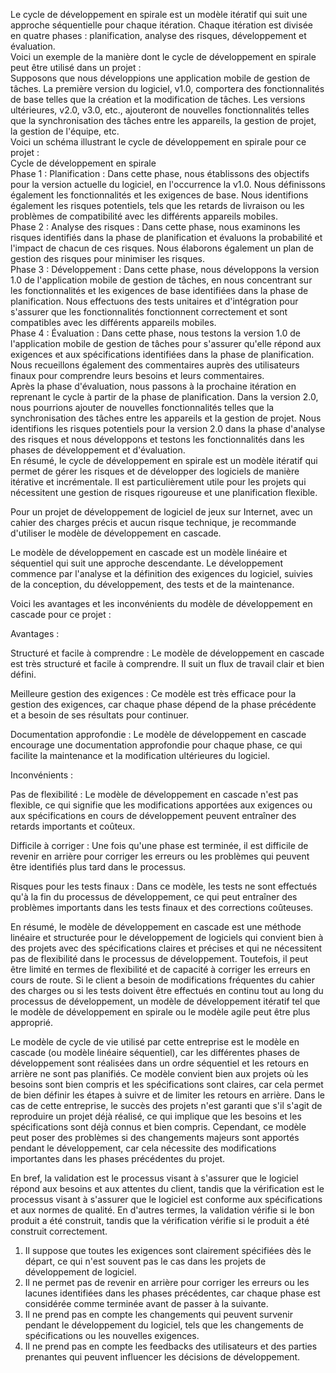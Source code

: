 Le cycle de développement en spirale est un modèle itératif qui suit une approche séquentielle pour chaque itération. Chaque itération est divisée en quatre phases : planification, analyse des risques, développement et évaluation.  
Voici un exemple de la manière dont le cycle de développement en spirale peut être utilisé dans un projet :  
Supposons que nous développions une application mobile de gestion de tâches. La première version du logiciel, v1.0, comportera des fonctionnalités de base telles que la création et la modification de tâches. Les versions ultérieures, v2.0, v3.0, etc., ajouteront de nouvelles fonctionnalités telles que la synchronisation des tâches entre les appareils, la gestion de projet, la gestion de l'équipe, etc.  
Voici un schéma illustrant le cycle de développement en spirale pour ce projet :  
Cycle de développement en spirale  
Phase 1 : Planification : Dans cette phase, nous établissons des objectifs pour la version actuelle du logiciel, en l'occurrence la v1.0. Nous définissons également les fonctionnalités et les exigences de base. Nous identifions également les risques potentiels, tels que les retards de livraison ou les problèmes de compatibilité avec les différents appareils mobiles.  
Phase 2 : Analyse des risques : Dans cette phase, nous examinons les risques identifiés dans la phase de planification et évaluons la probabilité et l'impact de chacun de ces risques. Nous élaborons également un plan de gestion des risques pour minimiser les risques.  
Phase 3 : Développement : Dans cette phase, nous développons la version 1.0 de l'application mobile de gestion de tâches, en nous concentrant sur les fonctionnalités et les exigences de base identifiées dans la phase de planification. Nous effectuons des tests unitaires et d'intégration pour s'assurer que les fonctionnalités fonctionnent correctement et sont compatibles avec les différents appareils mobiles.  
Phase 4 : Évaluation : Dans cette phase, nous testons la version 1.0 de l'application mobile de gestion de tâches pour s'assurer qu'elle répond aux exigences et aux spécifications identifiées dans la phase de planification. Nous recueillons également des commentaires auprès des utilisateurs finaux pour comprendre leurs besoins et leurs commentaires.  
Après la phase d'évaluation, nous passons à la prochaine itération en reprenant le cycle à partir de la phase de planification. Dans la version 2.0, nous pourrions ajouter de nouvelles fonctionnalités telles que la synchronisation des tâches entre les appareils et la gestion de projet. Nous identifions les risques potentiels pour la version 2.0 dans la phase d'analyse des risques et nous développons et testons les fonctionnalités dans les phases de développement et d'évaluation.  
En résumé, le cycle de développement en spirale est un modèle itératif qui permet de gérer les risques et de développer des logiciels de manière itérative et incrémentale. Il est particulièrement utile pour les projets qui nécessitent une gestion de risques rigoureuse et une planification flexible.  

  

Pour un projet de développement de logiciel de jeux sur Internet, avec un cahier des charges précis et aucun risque technique, je recommande d'utiliser le modèle de développement en cascade.

Le modèle de développement en cascade est un modèle linéaire et séquentiel qui suit une approche descendante. Le développement commence par l'analyse et la définition des exigences du logiciel, suivies de la conception, du développement, des tests et de la maintenance.

Voici les avantages et les inconvénients du modèle de développement en cascade pour ce projet :

Avantages :

Structuré et facile à comprendre : Le modèle de développement en cascade est très structuré et facile à comprendre. Il suit un flux de travail clair et bien défini.

Meilleure gestion des exigences : Ce modèle est très efficace pour la gestion des exigences, car chaque phase dépend de la phase précédente et a besoin de ses résultats pour continuer.

Documentation approfondie : Le modèle de développement en cascade encourage une documentation approfondie pour chaque phase, ce qui facilite la maintenance et la modification ultérieures du logiciel.

Inconvénients :

Pas de flexibilité : Le modèle de développement en cascade n'est pas flexible, ce qui signifie que les modifications apportées aux exigences ou aux spécifications en cours de développement peuvent entraîner des retards importants et coûteux.

Difficile à corriger : Une fois qu'une phase est terminée, il est difficile de revenir en arrière pour corriger les erreurs ou les problèmes qui peuvent être identifiés plus tard dans le processus.

Risques pour les tests finaux : Dans ce modèle, les tests ne sont effectués qu'à la fin du processus de développement, ce qui peut entraîner des problèmes importants dans les tests finaux et des corrections coûteuses.

En résumé, le modèle de développement en cascade est une méthode linéaire et structurée pour le développement de logiciels qui convient bien à des projets avec des spécifications claires et précises et qui ne nécessitent pas de flexibilité dans le processus de développement. Toutefois, il peut être limité en termes de flexibilité et de capacité à corriger les erreurs en cours de route. Si le client a besoin de modifications fréquentes du cahier des charges ou si les tests doivent être effectués en continu tout au long du processus de développement, un modèle de développement itératif tel que le modèle de développement en spirale ou le modèle agile peut être plus approprié.

  

  

Le modèle de cycle de vie utilisé par cette entreprise est le modèle en cascade (ou modèle linéaire séquentiel), car les différentes phases de développement sont réalisées dans un ordre séquentiel et les retours en arrière ne sont pas planifiés. Ce modèle convient bien aux projets où les besoins sont bien compris et les spécifications sont claires, car cela permet de bien définir les étapes à suivre et de limiter les retours en arrière. Dans le cas de cette entreprise, le succès des projets n'est garanti que s'il s'agit de reproduire un projet déjà réalisé, ce qui implique que les besoins et les spécifications sont déjà connus et bien compris. Cependant, ce modèle peut poser des problèmes si des changements majeurs sont apportés pendant le développement, car cela nécessite des modifications importantes dans les phases précédentes du projet.

En bref, la validation est le processus visant à s'assurer que le logiciel répond aux besoins et aux attentes du client, tandis que la vérification est le processus visant à s'assurer que le logiciel est conforme aux spécifications et aux normes de qualité. En d'autres termes, la validation vérifie si le bon produit a été construit, tandis que la vérification vérifie si le produit a été construit correctement.  
  
  
  

1. Il suppose que toutes les exigences sont clairement spécifiées dès le départ, ce qui n'est souvent pas le cas dans les projets de développement de logiciel.
2. Il ne permet pas de revenir en arrière pour corriger les erreurs ou les lacunes identifiées dans les phases précédentes, car chaque phase est considérée comme terminée avant de passer à la suivante.
3. Il ne prend pas en compte les changements qui peuvent survenir pendant le développement du logiciel, tels que les changements de spécifications ou les nouvelles exigences.
4. Il ne prend pas en compte les feedbacks des utilisateurs et des parties prenantes qui peuvent influencer les décisions de développement.